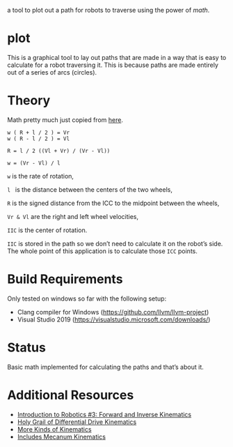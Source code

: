 a tool to plot out a path for robots to traverse using the power of *math*.

# plot

This is a graphical tool to lay out paths that are made in a way that is easy to calculate for a robot traversing it. This is because paths are made entirely out of a series of arcs (circles).

# Theory

Math pretty much just copied from [here](https://www.cs.columbia.edu/~allen/F19/NOTES/icckinematics.pdf).

```
w ( R + l / 2 ) = Vr
w ( R - l / 2 ) = Vl
```

```
R = l / 2 ((Vl + Vr) / (Vr - Vl))
```

```
w = (Vr - Vl) / l
```

`w` is the rate of rotation,

`l ` is the distance between the centers of the two wheels,

`R` is the signed distance from the ICC to the midpoint between the wheels,

`Vr & Vl` are the right and left wheel velocities,

`IIC` is the center of rotation.



`IIC` is stored in the path so we don’t need to calculate it on the robot’s side. The whole point of this application is to calculate those `ICC` points.

# Build Requirements

Only tested on windows so far with the following setup:

- Clang compiler for Windows (https://github.com/llvm/llvm-project)
- Visual Studio 2019 (https://visualstudio.microsoft.com/downloads/)

# Status

Basic math implemented for calculating the paths and that’s about it.

# Additional Resources

- [Introduction to Robotics #3: Forward and Inverse Kinematics](http://correll.cs.colorado.edu/?p=896)
- [Holy Grail of Differential Drive Kinematics](https://www.cs.columbia.edu/~allen/F17/NOTES/icckinematics.pdf)
- [More Kinds of Kinematics](https://course.ccs.neu.edu/cs4610/L3/L3.html)
- [Includes Mecanum Kinematics](http://robotsforroboticists.com/drive-kinematics/)

